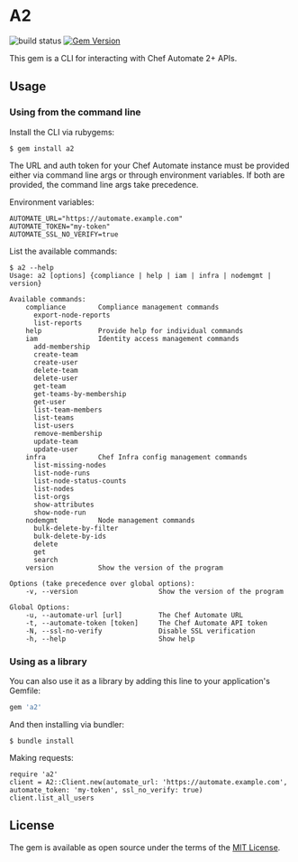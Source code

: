 # A2

![build status](https://github.com/gscho/a2-cli/actions/workflows/run-rake.yml/badge.svg?branch=main)
[![Gem Version](https://badge.fury.io/rb/a2.svg)](https://badge.fury.io/rb/a2)

This gem is a CLI for interacting with Chef Automate 2+ APIs.


## Usage

### Using from the command line

Install the CLI via rubygems:

    $ gem install a2

The URL and auth token for your Chef Automate instance must be provided either via command line args or through environment variables. If both are provided, the command line args take precedence.

Environment variables:

```
AUTOMATE_URL="https://automate.example.com"
AUTOMATE_TOKEN="my-token"
AUTOMATE_SSL_NO_VERIFY=true
```

List the available commands:

    $ a2 --help
    Usage: a2 [options] {compliance | help | iam | infra | nodemgmt | version}

    Available commands:
        compliance        Compliance management commands
          export-node-reports
          list-reports
        help              Provide help for individual commands
        iam               Identity access management commands
          add-membership
          create-team
          create-user
          delete-team
          delete-user
          get-team
          get-teams-by-membership
          get-user
          list-team-members
          list-teams
          list-users
          remove-membership
          update-team
          update-user
        infra             Chef Infra config management commands
          list-missing-nodes
          list-node-runs
          list-node-status-counts
          list-nodes
          list-orgs
          show-attributes
          show-node-run
        nodemgmt          Node management commands
          bulk-delete-by-filter
          bulk-delete-by-ids
          delete
          get
          search
        version           Show the version of the program

    Options (take precedence over global options):
        -v, --version                    Show the version of the program

    Global Options:
        -u, --automate-url [url]         The Chef Automate URL
        -t, --automate-token [token]     The Chef Automate API token
        -N, --ssl-no-verify              Disable SSL verification
        -h, --help                       Show help


### Using as a library

You can also use it as a library by adding this line to your application's Gemfile:

```ruby
gem 'a2'
```

And then installing via bundler:

    $ bundle install

Making requests:

```
require 'a2'
client = A2::Client.new(automate_url: 'https://automate.example.com', automate_token: 'my-token', ssl_no_verify: true)
client.list_all_users
```

## License

The gem is available as open source under the terms of the [MIT License](https://opensource.org/licenses/MIT).
